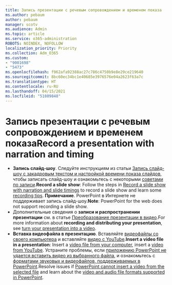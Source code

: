 ```yaml
---
title: Запись презентации с речевым сопровождением и временем показа
ms.author: pebaum
author: pebaum
manager: scotv
ms.audience: Admin
ms.topic: article
ms.service: o365-administration
ROBOTS: NOINDEX, NOFOLLOW
localization_priority: Priority
ms.collection: Adm_O365
ms.custom:
- "9001698"
- "5473"
ms.openlocfilehash: f962afa92388ac27c786c4750b9e8e29ce219640
ms.sourcegitcommit: 8bc60ec34bc1e40685e3976576e04a2623f63a7c
ms.translationtype: HT
ms.contentlocale: ru-RU
ms.lasthandoff: 04/15/2021
ms.locfileid: "51809848"
---
```

# <a name="record-a-presentation-with-narration-and-timing"></a><span data-ttu-id="1be29-102">Запись презентации с речевым сопровождением и временем показа</span><span class="sxs-lookup"><span data-stu-id="1be29-102">Record a presentation with narration and timing</span></span>

- <span data-ttu-id="1be29-103">**Запись слайд-шоу**. Следуйте инструкциям из статьи [Запись слайд-шоу с закадровым текстом и настройкой времени показа слайдов](https://support.office.com/article/Record-a-slide-show-with-narration-and-slide-timings-0B9502C6-5F6C-40AE-B1E7-E47D8741161C), чтобы записать слайд-шоу и ознакомьтесь с некоторыми [советами по записи](https://support.office.com/article/Record-a-slide-show-with-narration-and-slide-timings-0B9502C6-5F6C-40AE-B1E7-E47D8741161C#OfficeVersion=Web).</span><span class="sxs-lookup"><span data-stu-id="1be29-103">**Record a slide show**: Follow the steps in [Record a slide show with narration and slide timings](https://support.office.com/article/Record-a-slide-show-with-narration-and-slide-timings-0B9502C6-5F6C-40AE-B1E7-E47D8741161C) to record a slide show and learn some [recording tips](https://support.office.com/article/Record-a-slide-show-with-narration-and-slide-timings-0B9502C6-5F6C-40AE-B1E7-E47D8741161C#OfficeVersion=Web).</span></span>
<span data-ttu-id="1be29-104">**Примечание**. PowerPoint в Интернете не поддерживает запись слайд-шоу.</span><span class="sxs-lookup"><span data-stu-id="1be29-104">**Note**: PowerPoint for the web does not support recording a slide show.</span></span> 
- <span data-ttu-id="1be29-105">Дополнительные сведения о **записи и распространении презентации** см. в статье [Преобразование презентации в видео](https://support.office.com/article/Turn-your-presentation-into-a-video-C140551F-CB37-4818-B5D4-3E30815C3E83).</span><span class="sxs-lookup"><span data-stu-id="1be29-105">For more information about **recording and distributing your presentation**, see [turn your presentation into a video](https://support.office.com/article/Turn-your-presentation-into-a-video-C140551F-CB37-4818-B5D4-3E30815C3E83).</span></span>
- <span data-ttu-id="1be29-106">**Вставка видеофайла в презентацию**. Вставляйте [видеофайлы со своего компьютера](https://support.office.com/article/insert-and-play-a-video-file-from-your-computer-f3fcbd3e-5f86-4320-8aea-31bff480ed02) и вставляйте [видео с YouTube](https://support.office.com/article/Insert-a-video-from-YouTube-or-another-site-8340ec69-4cee-4fe1-ab96-4849154bc6db).</span><span class="sxs-lookup"><span data-stu-id="1be29-106">**Insert a video file in a presentation**:  Insert a [video file from your computer](https://support.office.com/article/insert-and-play-a-video-file-from-your-computer-f3fcbd3e-5f86-4320-8aea-31bff480ed02), insert a [video from YouTube](https://support.office.com/article/Insert-a-video-from-YouTube-or-another-site-8340ec69-4cee-4fe1-ab96-4849154bc6db).</span></span>  <span data-ttu-id="1be29-107">Устраните проблемы, если [приложению PowerPoint не удается вставить видео из выбранного файла](https://support.office.com/article/PowerPoint-cannot-insert-a-video-from-the-selected-file-acd46430-9e0c-4dca-9484-19cf0afdde7c), и ознакомьтесь с [форматами звуковых и видеофайлов, поддерживаемых в PowerPoint](https://support.office.com/article/video-and-audio-file-formats-supported-in-powerpoint-d8b12450-26db-4c7b-a5c1-593d3418fb59).</span><span class="sxs-lookup"><span data-stu-id="1be29-107">Resolve issues if [PowerPoint cannot insert a video from the selected file](https://support.office.com/article/PowerPoint-cannot-insert-a-video-from-the-selected-file-acd46430-9e0c-4dca-9484-19cf0afdde7c) and learn about the [video and audio file formats supported in PowerPoint](https://support.office.com/article/video-and-audio-file-formats-supported-in-powerpoint-d8b12450-26db-4c7b-a5c1-593d3418fb59).</span></span>
